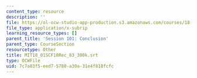 ```yaml
---
content_type: resource
description: ''
file: https://ol-ocw-studio-app-production.s3.amazonaws.com/courses/18-01sc-single-variable-calculus-fall-2010/7c7a83f5eed75780a30a31e4f818fcfc_MIT18_01SCF10Rec_83_300k.vtt
file_type: application/x-subrip
learning_resource_types: []
parent_title: 'Session 101: Conclusion'
parent_type: CourseSection
resourcetype: Other
title: MIT18_01SCF10Rec_83_300k.srt
type: OCWFile
uid: 7c7a83f5-eed7-5780-a30a-31e4f818fcfc
---
```

